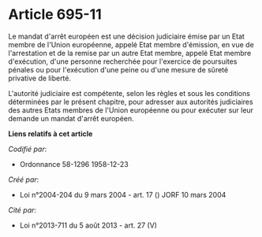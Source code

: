 # Article 695-11

Le mandat d'arrêt européen est une décision judiciaire émise par un Etat membre de l'Union européenne, appelé Etat membre
d'émission, en vue de l'arrestation et de la remise par un autre Etat membre, appelé Etat membre d'exécution, d'une personne
recherchée pour l'exercice de poursuites pénales ou pour l'exécution d'une peine ou d'une mesure de sûreté privative de
liberté.

L'autorité judiciaire est compétente, selon les règles et sous les conditions déterminées par le présent chapitre, pour
adresser aux autorités judiciaires des autres Etats membres de l'Union européenne ou pour exécuter sur leur demande un mandat
d'arrêt européen.

**Liens relatifs à cet article**

_Codifié par_:

  - Ordonnance 58-1296 1958-12-23

_Créé par_:

  - Loi n°2004-204 du 9 mars 2004 - art. 17 () JORF 10 mars 2004

_Cité par_:

  - Loi n°2013-711 du 5 août 2013 - art. 27 (V)

